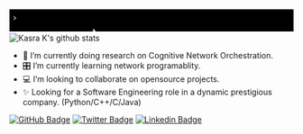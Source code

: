 ![gif](https://github.com/seekasra/seekasra/blob/main/GitHub-Greeting.gif)
![Kasra K's github stats](https://github-readme-stats.vercel.app/api?username=seekasra&show_icons=true&theme=tokyonight&include_all_commits=true&count_private=true&hide=issues,contribs)
- 🔭  I’m currently doing research on Cognitive Network Orchestration.
- 🎛  I’m currently learning network programablity.
- 💻  I’m looking to collaborate on opensource projects.
- ✨  Looking for a Software Engineering role in a dynamic prestigious company. (Python/C++/C/Java)

[![GitHub Badge](https://img.shields.io/badge/-@seekasra-%23181717?style=flat&logo=github)](https://github.com/seekasra)
[![Twitter Badge](https://img.shields.io/badge/-@seekasra-1ca0f1?style=flat&labelColor=1ca0f1&logo=twitter&logoColor=white&link=https://twitter.com/seekasra)](https://twitter.com/seekasra) [![Linkedin Badge](https://img.shields.io/badge/-Kasra%20Kassai-blue?style=flat&logo=Linkedin&logoColor=white&link=https://www.linkedin.com/in/kasrakassai/)](https://www.linkedin.com/in/kasrakassai/)
<!--
**seekasra/seekasra** is a ✨ _special_ ✨ repository because its `README.md` (this file) appears on your GitHub profile.
-->
